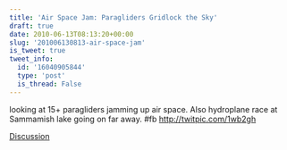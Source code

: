 ```yaml
---
title: 'Air Space Jam: Paragliders Gridlock the Sky'
draft: true
date: 2010-06-13T08:13:20+00:00
slug: '201006130813-air-space-jam'
is_tweet: true
tweet_info:
  id: '16040905844'
  type: 'post'
  is_thread: False
---
```




looking at 15+ paragliders jamming up air space. Also hydroplane race at Sammamish lake going on far away. #fb
  http://twitpic.com/1wb2gh

[Discussion](https://x.com/sytelus/status/16040905844)
